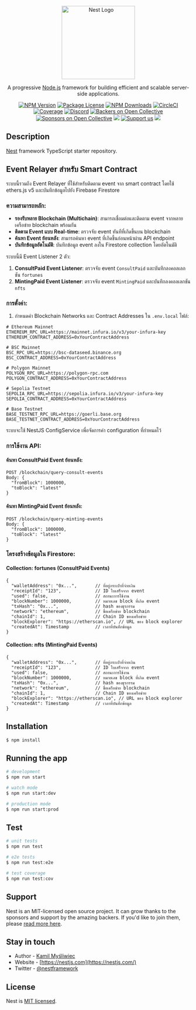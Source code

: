 <p align="center">
  <a href="http://nestjs.com/" target="blank"><img src="https://nestjs.com/img/logo-small.svg" width="200" alt="Nest Logo" /></a>
</p>

[circleci-image]: https://img.shields.io/circleci/build/github/nestjs/nest/master?token=abc123def456
[circleci-url]: https://circleci.com/gh/nestjs/nest

  <p align="center">A progressive <a href="http://nodejs.org" target="_blank">Node.js</a> framework for building efficient and scalable server-side applications.</p>
    <p align="center">
<a href="https://www.npmjs.com/~nestjscore" target="_blank"><img src="https://img.shields.io/npm/v/@nestjs/core.svg" alt="NPM Version" /></a>
<a href="https://www.npmjs.com/~nestjscore" target="_blank"><img src="https://img.shields.io/npm/l/@nestjs/core.svg" alt="Package License" /></a>
<a href="https://www.npmjs.com/~nestjscore" target="_blank"><img src="https://img.shields.io/npm/dm/@nestjs/common.svg" alt="NPM Downloads" /></a>
<a href="https://circleci.com/gh/nestjs/nest" target="_blank"><img src="https://img.shields.io/circleci/build/github/nestjs/nest/master" alt="CircleCI" /></a>
<a href="https://coveralls.io/github/nestjs/nest?branch=master" target="_blank"><img src="https://coveralls.io/repos/github/nestjs/nest/badge.svg?branch=master#9" alt="Coverage" /></a>
<a href="https://discord.gg/G7Qnnhy" target="_blank"><img src="https://img.shields.io/badge/discord-online-brightgreen.svg" alt="Discord"/></a>
<a href="https://opencollective.com/nest#backer" target="_blank"><img src="https://opencollective.com/nest/backers/badge.svg" alt="Backers on Open Collective" /></a>
<a href="https://opencollective.com/nest#sponsor" target="_blank"><img src="https://opencollective.com/nest/sponsors/badge.svg" alt="Sponsors on Open Collective" /></a>
  <a href="https://paypal.me/kamilmysliwiec" target="_blank"><img src="https://img.shields.io/badge/Donate-PayPal-ff3f59.svg"/></a>
    <a href="https://opencollective.com/nest#sponsor"  target="_blank"><img src="https://img.shields.io/badge/Support%20us-Open%20Collective-41B883.svg" alt="Support us"></a>
  <a href="https://twitter.com/nestframework" target="_blank"><img src="https://img.shields.io/twitter/follow/nestframework.svg?style=social&label=Follow"></a>
</p>
  <!--[![Backers on Open Collective](https://opencollective.com/nest/backers/badge.svg)](https://opencollective.com/nest#backer)
  [![Sponsors on Open Collective](https://opencollective.com/nest/sponsors/badge.svg)](https://opencollective.com/nest#sponsor)-->

## Description

[Nest](https://github.com/nestjs/nest) framework TypeScript starter repository.

## Event Relayer สำหรับ Smart Contract

ระบบนี้รวมถึง Event Relayer ที่ใช้สำหรับติดตาม event จาก smart contract โดยใช้ ethers.js v5 และบันทึกข้อมูลไปยัง Firebase Firestore

### ความสามารถหลัก:

- **รองรับหลาย Blockchain (Multichain)**: สามารถเชื่อมต่อและติดตาม event จากหลายเครือข่าย blockchain พร้อมกัน
- **ติดตาม Event แบบ Real-time**: ตรวจจับ event ทันทีที่เกิดขึ้นบน blockchain
- **ค้นหา Event ย้อนหลัง**: สามารถค้นหา event ที่เกิดขึ้นก่อนหน้าผ่าน API endpoint
- **บันทึกข้อมูลอัตโนมัติ**: บันทึกข้อมูล event ลงใน Firestore collection โดยอัตโนมัติ

ระบบนี้มี Event Listener 2 ตัว:

1. **ConsultPaid Event Listener**: ตรวจจับ event `ConsultPaid` และบันทึกลงคอลเลกชัน `fortunes`
2. **MintingPaid Event Listener**: ตรวจจับ event `MintingPaid` และบันทึกลงคอลเลกชัน `nfts`

### การตั้งค่า:

1. กำหนดค่า Blockchain Networks และ Contract Addresses ใน `.env.local` ไฟล์:

```
# Ethereum Mainnet
ETHEREUM_RPC_URL=https://mainnet.infura.io/v3/your-infura-key
ETHEREUM_CONTRACT_ADDRESS=0xYourContractAddress

# BSC Mainnet
BSC_RPC_URL=https://bsc-dataseed.binance.org
BSC_CONTRACT_ADDRESS=0xYourContractAddress

# Polygon Mainnet
POLYGON_RPC_URL=https://polygon-rpc.com
POLYGON_CONTRACT_ADDRESS=0xYourContractAddress

# Sepolia Testnet
SEPOLIA_RPC_URL=https://sepolia.infura.io/v3/your-infura-key
SEPOLIA_CONTRACT_ADDRESS=0xYourContractAddress

# Base Testnet
BASE_TESTNET_RPC_URL=https://goerli.base.org
BASE_TESTNET_CONTRACT_ADDRESS=0xYourContractAddress
```

ระบบจะใช้ NestJS ConfigService เพื่อจัดการค่า configuration ที่กำหนดไว้

### การใช้งาน API:

#### ค้นหา ConsultPaid Event ย้อนหลัง:

```
POST /blockchain/query-consult-events
Body: {
  "fromBlock": 1000000,
  "toBlock": "latest"
}
```

#### ค้นหา MintingPaid Event ย้อนหลัง:

```
POST /blockchain/query-minting-events
Body: {
  "fromBlock": 1000000,
  "toBlock": "latest"
}
```

### โครงสร้างข้อมูลใน Firestore:

#### Collection: fortunes (ConsultPaid Events)

```
{
  "walletAddress": "0x...",       // ที่อยู่กระเป๋าที่จ่ายเงิน
  "receiptId": "123",             // ID ใบเสร็จจาก event
  "used": false,                  // สถานะการใช้งาน
  "blockNumber": 1000000,         // หมายเลข block ที่เกิด event
  "txHash": "0x...",              // hash ของธุรกรรม
  "network": "ethereum",          // ชื่อเครือข่าย blockchain
  "chainId": 1,                   // Chain ID ของเครือข่าย
  "blockExplorer": "https://etherscan.io", // URL ของ block explorer
  "createdAt": Timestamp          // เวลาที่บันทึกข้อมูล
}
```

#### Collection: nfts (MintingPaid Events)

```
{
  "walletAddress": "0x...",       // ที่อยู่กระเป๋าที่จ่ายเงิน
  "receiptId": "123",             // ID ใบเสร็จจาก event
  "used": false,                  // สถานะการใช้งาน
  "blockNumber": 1000000,         // หมายเลข block ที่เกิด event
  "txHash": "0x...",              // hash ของธุรกรรม
  "network": "ethereum",          // ชื่อเครือข่าย blockchain
  "chainId": 1,                   // Chain ID ของเครือข่าย
  "blockExplorer": "https://etherscan.io", // URL ของ block explorer
  "createdAt": Timestamp          // เวลาที่บันทึกข้อมูล
}
```

## Installation

```bash
$ npm install
```

## Running the app

```bash
# development
$ npm run start

# watch mode
$ npm run start:dev

# production mode
$ npm run start:prod
```

## Test

```bash
# unit tests
$ npm run test

# e2e tests
$ npm run test:e2e

# test coverage
$ npm run test:cov
```

## Support

Nest is an MIT-licensed open source project. It can grow thanks to the sponsors and support by the amazing backers. If you'd like to join them, please [read more here](https://docs.nestjs.com/support).

## Stay in touch

- Author - [Kamil Myśliwiec](https://kamilmysliwiec.com)
- Website - [https://nestjs.com](https://nestjs.com/)
- Twitter - [@nestframework](https://twitter.com/nestframework)

## License

Nest is [MIT licensed](LICENSE).
